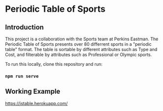 # Periodic Table of Sports
## Introduction

This project is a collaboration with the Sports team at Perkins Eastman. The Periodic Table of Sports presents over 80 differrent sports in a "periodic table" format. The table is sortable by different attributes such as Type and Cost, and filterable by attributes such as Professional or Olympic sports.

To run this locally, clone this repository and run:
### `npm run serve`

## Working Example

https://jstable.herokuapp.com/

